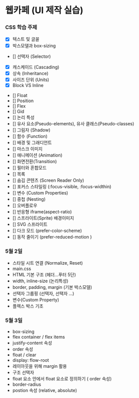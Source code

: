 # 웹카페 (UI 제작 실습)

### CSS 학습 주제  

- [X] 텍스트 및 글꼴 
- [X] 박스모델과 box-sizing
- [] 선택자 (Selector)
- [X] 캐스케이드 (Cascading)
- [X] 상속 (Inheritance)
- [X] 사이즈 단위 (Units)
- [X] Block VS Inline
- [] Float
- [] Position
- [] Flex
- [] Gid
- [] 논리 특성
- [] 유사 요소(Pseudo-elements), 유사 클래스(Pseudo-classes)
- [] 그림자 (Shadow)
- [] 함수 (Function)
- [] 배경 및 그래디언트
- [] 마스크 이미지
- [] 애니메이션 (Animation)
- [] 화면전환(Transition)
- [] 필터와 혼합모드
- [] 목록
- [] 숨김 콘텐츠 (Screen Reader Only)
- [] 포커스 스타일링 (:focus-visible, :focus-widthin)
- [] 변수 (Custom Properties)
- [] 중첩 (Nesting)
- [] 오버플로우
- [] 반응형 iframe(aspect-ratio)
- [] 스프라이트(Sprite) 배경이미지
- [] SVG 스프라이트
- [] 다크 모드 (prefer-color-scheme)
- [] 동작 줄이기 (prefer-reduced-motion )

### 5월 2일

- 스타일 시트 연결 (Normalize, Reset)
- main.css
- HTML 기본 구조 (헤더...푸터 5단)
- width, inline-size (논리특성)
- border, padding, margin (기본 박스모델)
- 선택자 그룹핑 (선택자, 선택자 ...)
- 변수(Custom Property)
- 플렉스 박스 기초

### 5월 3일

- box-sizing
- flex container / flex items
- justify-content 속성
- order 속성
- float / clear
- display: flow-root
- 레이아웃을 위해 margin 활용
- 구조 선택자
- float 요소 안에서 float 요소로 정의하기 ( order 속성)
- border-radius
- postion 속성 (relative, absolute)
